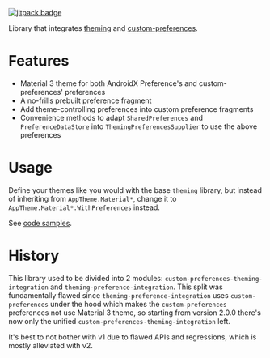 [![jitpack badge](https://jitpack.io/v/unbiaseduser-github/custom-preferences-theming-integration.svg)](https://jitpack.io/#unbiaseduser-github/custom-preferences-theming-integration)

Library that integrates [theming](https://gitlab.com/unbiaseduser/theming) and
[custom-preferences](https://gitlab.com/unbiaseduser/custom-preferences).

# Features
- Material 3 theme for both AndroidX Preference's and custom-preferences' preferences
- A no-frills prebuilt preference fragment
- Add theme-controlling preferences into custom preference fragments
- Convenience methods to adapt `SharedPreferences` and `PreferenceDataStore` into `ThemingPreferencesSupplier` to use the above preferences

# Usage
Define your themes like you would with the base `theming` library, but instead of inheriting from
`AppTheme.Material*`, change it to `AppTheme.Material*.WithPreferences` instead.

See [code samples](https://gitlab.com/unbiaseduser/custom-preferences-theming-integration/-/blob/master/sample-app/src/main/java/com/sixtyninefourtwenty/theming/sample/CodeSamples.kt?ref_type=heads).

# History
This library used to be divided into 2 modules: `custom-preferences-theming-integration` and `theming-preference-integration`.
This split was fundamentally flawed since `theming-preference-integration` uses `custom-preferences`
under the hood which makes the `custom-preferences` preferences not use Material 3 theme, so starting
from version 2.0.0 there's now only the unified `custom-preferences-theming-integration` left.

It's best to not bother with v1 due to flawed APIs and regressions, which is mostly alleviated with v2.